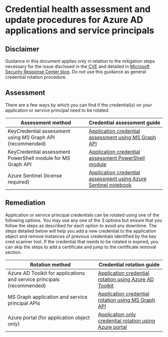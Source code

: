 # Credential health assessment and update procedures for Azure AD applications and service principals

## Disclaimer

Guidance in this document applies only in relation to the mitigation steps necessary for the issue disclosed in the [CVE](https://msrc.microsoft.com/update-guide/vulnerability/CVE-2021-42306) and detailed in [Microsoft Security Response Center blog](https://aka.ms/CVE-2021-42306-AAD). Do not use this guidance as general credential rotation procedure.

## Assessment

There are a few ways by which you can find if the credential(s) on your application or service principal need to be rotated.

| **Assessment method**                             | **Credential assessment guide**                                                                                   |
| -------------------------------------------- | -------------------------------------------------------------------------------------------------------- |
| KeyCredential assessment using MS Graph API  (recommended)               | [Application credential assessment using MS Graph API](azuread-application-credential-assessment-msgraph-guide.md)                   |
| KeyCredential assessment PowerShell module for MS Graph API               | [Application credential assessment PowerShell module](azuread-application-credential-assessment-powershell-guide.md)                   |
| Azure Sentinel (license required)                | [Application credential assessment using Azure Sentinel notebook](azuread-application-credential-assessment-sentinel-guide.md)                   |

## Remediation

Application or service principal credentials can be rotated using one of the following options.
You may use any one of the 3 options but ensure that you follow the steps as described for each option to avoid any downtime.
The steps detailed below will help you add a new credential to the application object and remove instances of previous credentials identified by the key cred scanner tool.
If the credential that needs to be rotated is expired, you can skip the steps to add a certificate and jump to the certificate removal section.

| **Rotation method**                             | **Credential rotation guide**                                                                                   |
| -------------------------------------------- | -------------------------------------------------------------------------------------------------------- |
| Azure AD Toolkit for applications and service principals (recommended)               | [Application credential rotation using Azure AD Toolkit](azuread-application-credential-rotation-azuread-toolkit-guide.md)                   |
| MS Graph application and service principal APIs                 | [Application credential rotation using MS Graph API](azuread-application-credential-rotation-msgraph-guide.md)                   |
| Azure portal (for application object only)                 | [Application only credential rotation using Azure portal](azuread-application-only-credential-rotation-azure-portal-guide.md)                   |

